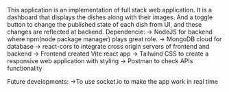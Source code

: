 This application is an implementation of full stack web application. It is a dashboard that displays the dishes along with their images.
And a toggle button to change the published state of each dish from UI, and these changes are reflected at backend.
Dependencie:
-> NodeJS for backend where npm(node package manager) plays great role.
-> MongoDB cloud for database
-> react-cors to integrate cross origin servers of frontend and backend
-> Frontend created Vite react app
-> Tailwind CSS to create a responsive web application with styling
-> Postman to check APIs functionality

Future developments:
->To use socket.io to make the app work in real time
